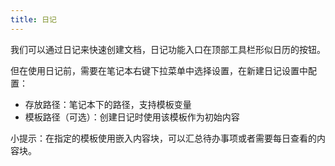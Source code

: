 ```yaml
---
title: 日记
---
```

我们可以通过日记来快速创建文档，日记功能入口在顶部工具栏形似日历的按钮。

但在使用日记前，需要在笔记本右键下拉菜单中选择设置，在新建日记设置中配置：

* 存放路径：笔记本下的路径，支持模板变量
* 模板路径（可选）：创建日记时使用该模板作为初始内容

小提示：在指定的模板使用嵌入内容块，可以汇总待办事项或者需要每日查看的内容块。
